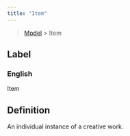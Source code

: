 ```yaml
---
title: "Item"
---
```


> [Model](./../) > Item

## Label

### English
Item


## Definition
An individual instance of a creative work. 


    
